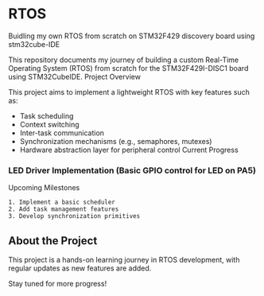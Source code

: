 # RTOS
Buidling my own RTOS from scratch on STM32F429 discovery board using stm32cube-IDE

This repository documents my journey of building a custom Real-Time Operating System (RTOS) from scratch for the STM32F429I-DISC1 board using STM32CubeIDE.
Project Overview

This project aims to implement a lightweight RTOS with key features such as:
- Task scheduling
-  Context switching
-  Inter-task communication
-  Synchronization mechanisms (e.g., semaphores, mutexes)
-  Hardware abstraction layer for peripheral control
Current Progress

  ### LED Driver Implementation (Basic GPIO control for LED on PA5)

Upcoming Milestones

    1. Implement a basic scheduler
    2. Add task management features
    3. Develop synchronization primitives










## About the Project

This project is a hands-on learning journey in RTOS development, with regular updates as new features are added.

Stay tuned for more progress! 
